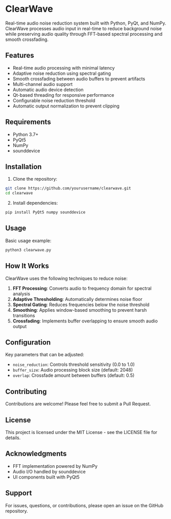 # ClearWave

Real-time audio noise reduction system built with Python, PyQt, and NumPy. ClearWave processes audio input in real-time to reduce background noise while preserving audio quality through FFT-based spectral processing and smooth crossfading.

## Features

- Real-time audio processing with minimal latency
- Adaptive noise reduction using spectral gating
- Smooth crossfading between audio buffers to prevent artifacts
- Multi-channel audio support
- Automatic audio device detection
- Qt-based threading for responsive performance
- Configurable noise reduction threshold
- Automatic output normalization to prevent clipping

## Requirements

- Python 3.7+
- PyQt5
- NumPy
- sounddevice

## Installation

1. Clone the repository:
```bash
git clone https://github.com/yourusername/clearwave.git
cd clearwave
```

2. Install dependencies:
```bash
pip install PyQt5 numpy sounddevice
```

## Usage

Basic usage example:

```bash
python3 clearwave.py

```

## How It Works

ClearWave uses the following techniques to reduce noise:

1. **FFT Processing**: Converts audio to frequency domain for spectral analysis
2. **Adaptive Thresholding**: Automatically determines noise floor
3. **Spectral Gating**: Reduces frequencies below the noise threshold
4. **Smoothing**: Applies window-based smoothing to prevent harsh transitions
5. **Crossfading**: Implements buffer overlapping to ensure smooth audio output

## Configuration

Key parameters that can be adjusted:

- `noise_reduction`: Controls threshold sensitivity (0.0 to 1.0)
- `buffer_size`: Audio processing block size (default: 2048)
- `overlap`: Crossfade amount between buffers (default: 0.5)

## Contributing

Contributions are welcome! Please feel free to submit a Pull Request.

## License

This project is licensed under the MIT License - see the LICENSE file for details.

## Acknowledgments

- FFT implementation powered by NumPy
- Audio I/O handled by sounddevice
- UI components built with PyQt5

## Support

For issues, questions, or contributions, please open an issue on the GitHub repository.
